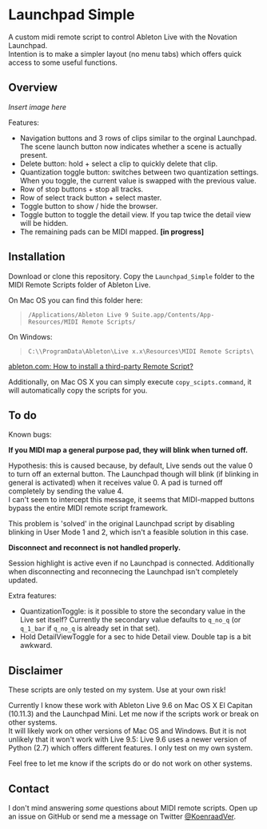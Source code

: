 Launchpad Simple
===

A custom midi remote script to control Ableton Live with the Novation Launchpad.  
Intention is to make a simpler layout (no menu tabs) which offers quick access to some useful functions.

Overview
---

*Insert image here*

Features:

- Navigation buttons and 3 rows of clips similar to the orginal Launchpad. The scene launch button now indicates whether a scene is actually present.
- Delete button: hold + select a clip to quickly delete that clip.
- Quantization toggle button: switches between two quantization settings. When you toggle, the current value is swapped with the previous value.
- Row of stop buttons + stop all tracks.
- Row of select track button + select master.
- Toggle button to show / hide the browser.
- Toggle button to toggle the detail view. If you tap twice the detail view will be hidden.
- The remaining pads can be MIDI mapped. **[in progress]**

Installation
---

Download or clone this repository. Copy the `Launchpad_Simple` folder to the MIDI Remote Scripts folder of Ableton Live.  

On Mac OS you can find this folder here:  
> `/Applications/Ableton Live 9 Suite.app/Contents/App-Resources/MIDI Remote Scripts/`

On Windows:  
> `C:\\ProgramData\Ableton\Live x.x\Resources\MIDI Remote Scripts\`

[ableton.com: How to install a third-party Remote Script?](https://www.ableton.com/en/help/article/install-third-party-remote-script/)

Additionally, on Mac OS X you can simply execute `copy_scipts.command`, it will automatically copy the scripts for you.

To do
---

Known bugs:

**If you MIDI map a general purpose pad, they will blink when turned off.**

Hypothesis: this is caused because, by default, Live sends out the value 0 to turn off an external button. The Launchpad though will blink (if blinking in general is activated) when it receives value 0. A pad is turned off completely by sending the value 4.  
I can't seem to intercept this message, it seems that MIDI-mapped buttons bypass the entire MIDI remote script framework.

This problem is 'solved' in the original Launchpad script by disabling blinking in User Mode 1 and 2, which isn't a feasible solution in this case.

**Disconnect and reconnect is not handled properly.**

Session highlight is active even if no Launchpad is connected. Additionally when disconnecting and reconnecing the Launchpad isn't completely updated.

Extra features:

- QuantizationToggle: is it possible to store the secondary value in the Live set itself? Currently the secondary value defaults to `q_no_q` (or `q_1_bar` if `q_no_q` is already set in that set).
- Hold DetailViewToggle for a sec to hide Detail view. Double tap is a bit awkward.

Disclaimer
---

These scripts are only tested on my system. Use at your own risk!

Currently I know these work with Ableton Live 9.6 on Mac OS X El Capitan (10.11.3) and the Launchpad Mini. Let me now if the scripts work or break on other systems.  
It will likely work on other versions of Mac OS and Windows. But it is not unlikely that it won't work with Live 9.5: Live 9.6 uses a newer version of Python (2.7) which offers different features. I only test on my own system.

Feel free to let me know if the scripts do or do not work on other systems.

Contact
---

I don't mind answering *some* questions about MIDI remote scripts. Open up an issue on GitHub or send me a message on Twitter [@KoenraadVer](https://twitter.com/KoenraadVer).
